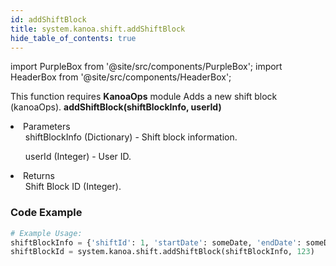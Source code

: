 ```yaml
---
id: addShiftBlock
title: system.kanoa.shift.addShiftBlock
hide_table_of_contents: true
---
```


import PurpleBox from '@site/src/components/PurpleBox';
import HeaderBox from '@site/src/components/HeaderBox';

<PurpleBox>This function requires <b>KanoaOps</b> module</PurpleBox>
<HeaderBox header="Description">Adds a new shift block (kanoaOps).</HeaderBox>
<HeaderBox header="Syntax">
    <b>addShiftBlock(shiftBlockInfo, userId)</b>
    <li>Parameters <br />
        <ul>shiftBlockInfo (Dictionary) - Shift block information.</ul>
        <ul>userId (Integer) - User ID.</ul>
    </li>
    <li>Returns <br />
        <ul>Shift Block ID (Integer).</ul>
    </li>
</HeaderBox>

### Code Example

```python
# Example Usage:
shiftBlockInfo = {'shiftId': 1, 'startDate': someDate, 'endDate': someDate, 'rruleStr': None}
shiftBlockId = system.kanoa.shift.addShiftBlock(shiftBlockInfo, 123)
